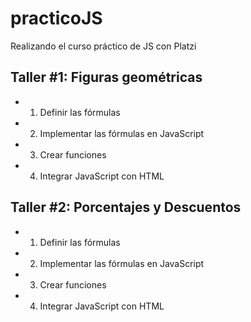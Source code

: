 # practicoJS
Realizando el curso práctico de JS con Platzi

## Taller #1: Figuras geométricas

- 1. Definir las fórmulas
- 2. Implementar las fórmulas en JavaScript
- 3. Crear funciones
- 4. Integrar JavaScript con HTML

## Taller #2: Porcentajes y Descuentos

- 1. Definir las fórmulas
- 2. Implementar las fórmulas en JavaScript
- 3. Crear funciones
- 4. Integrar JavaScript con HTML